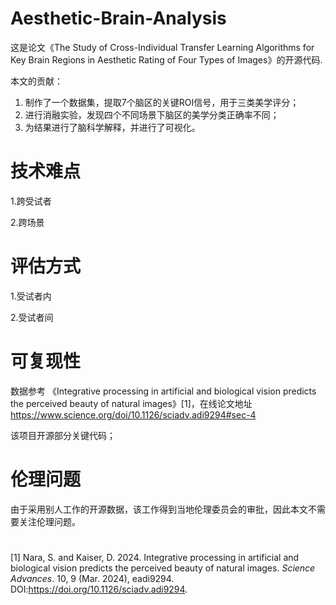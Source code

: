 # Aesthetic-Brain-Analysis



这是论文《The Study of Cross-Individual Transfer Learning Algorithms for Key Brain Regions in Aesthetic Rating of Four Types of Images》的开源代码.



本文的贡献：

1. 制作了一个数据集，提取7个脑区的关键ROI信号，用于三类美学评分；
2. 进行消融实验，发现四个不同场景下脑区的美学分类正确率不同；
3. 为结果进行了脑科学解释，并进行了可视化。



# 技术难点

1.跨受试者

2.跨场景



# 评估方式

1.受试者内

2.受试者间



# 可复现性

数据参考 《Integrative processing in artificial and biological vision predicts the perceived beauty of natural images》[1]，在线论文地址 https://www.science.org/doi/10.1126/sciadv.adi9294#sec-4

该项目开源部分关键代码；



# 伦理问题

由于采用别人工作的开源数据，该工作得到当地伦理委员会的审批，因此本文不需要关注伦理问题。



# 

[1] Nara, S. and Kaiser, D. 2024. Integrative processing in artificial and biological vision predicts the perceived beauty of natural images. *Science Advances*. 10, 9 (Mar. 2024), eadi9294. DOI:https://doi.org/10.1126/sciadv.adi9294.
